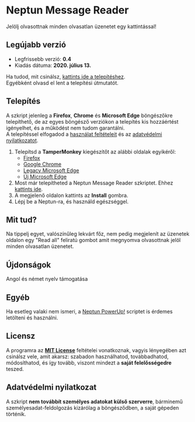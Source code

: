 # Neptun Message Reader
 
Jelölj olvasottnak minden olvasatlan üzenetet egy kattintással!

## Legújabb verzió

* Legfrissebb verzió: **0.4**
* Kiadás dátuma: **2020. július 13.**

Ha tudod, mit csinálsz, [kattints ide a telepítéshez](https://github.com/krachi9/NeptunMessageReader/raw/master/nmr.user.js).<br>
Egyébként olvasd el lent a telepítési útmutatót.

## Telepítés

A szkript jelenleg a **Firefox**,  **Chrome** és **Microsoft Edge** böngészőkre telepíthető, de az egyes böngésző verziókon a telepítés kis hozzáértést igényelhet, és a működést nem tudom garantálni.<br>
A telepítéssel elfogadod a [használat feltételeit](#licensz) és az [adatvédelmi nyilatkozatot](#adatvédelmi-nyilatkozat).

1. Telepítsd a **TamperMonkey** kiegészítőt az alábbi oldalak egyikéről:
    * [Firefox](https://addons.mozilla.org/en-US/firefox/addon/tampermonkey)
    * [Google Chrome](https://chrome.google.com/webstore/detail/tampermonkey/dhdgffkkebhmkfjojejmpbldmpobfkfo)
    * [Legacy Microsoft Edge](https://www.microsoft.com/store/apps/9NBLGGH5162S)
    * [Új Microsoft Edge](https://microsoftedge.microsoft.com/insider-addons/detail/iikmkjmpaadaobahmlepeloendndfphd)
1. Most már telepítheted a Neptun Message Reader szkriptet. Ehhez [kattints ide](https://github.com/krachi9/NeptunMessageReader/raw/master/nmr.user.js).
1. A megjelenő oldalon kattints az **Install** gombra.
1. Lépj be a Neptun-ra, és használd egészséggel.

## Mit tud?

Na tippelj egyet, valószínűleg lekvárt főz, nem pedig megjelenít az üzenetek oldalon egy "Read all" feliratú gombot amit megnyomva olvasottnak jelöl minden olvasatlan üzenetet.

## Újdonságok

Angol és német nyelv támogatása

## Egyéb

Ha esetleg valaki nem ismeri, a [Neptun PowerUp!](https://github.com/solymosi/npu) scriptet is érdemes letölteni és használni.

## Licensz

A programra az **[MIT License](http://opensource.org/licenses/MIT)** feltételei vonatkoznak, vagyis lényegében azt csinálsz vele, amit akarsz: szabadon használhatod, továbbadhatod, módosíthatod, és így tovább, viszont mindezt a **saját felelősségedre** teszed.

## Adatvédelmi nyilatkozat

A szkript **nem továbbít személyes adatokat külső szerverre**, bárminemű személyesadat-feldolgozás kizárólag a böngésződben, a saját gépeden történik.